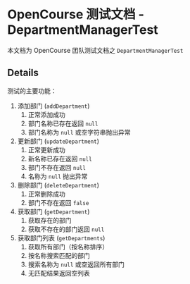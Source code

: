 # OpenCourse 测试文档 - DepartmentManagerTest

本文档为 OpenCourse 团队测试文档之 `DepartmentManagerTest`

## Details

测试的主要功能：

1. 添加部门 (`addDepartment`)
   1. 正常添加成功
   2. 部门名称已存在返回 `null`
   3. 部门名称为 `null` 或空字符串抛出异常
2. 更新部门 (`updateDepartment`)
   1. 正常更新成功
   2. 新名称已存在返回 `null`
   3. 部门不存在返回 `null`
   4. 名称为 `null` 抛出异常
3. 删除部门 (`deleteDepartment`)
   1. 正常删除成功
   2. 部门不存在返回 `false`
4. 获取部门 (`getDepartment`)
   1. 获取存在的部门
   2. 获取不存在的部门返回 `null`
5. 获取部门列表 (`getDepartments`)
   1. 获取所有部门（按名称排序）
   2. 按名称搜索匹配的部门
   3. 搜索名称为 `null` 或空返回所有部门
   4. 无匹配结果返回空列表
